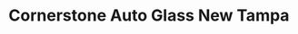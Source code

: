 ---
title: "Cornerstone Auto Glass New Tampa"
url: /tampa/cornerstone-auto-glass-new-tampa/
shop: Autowerkstatt
---